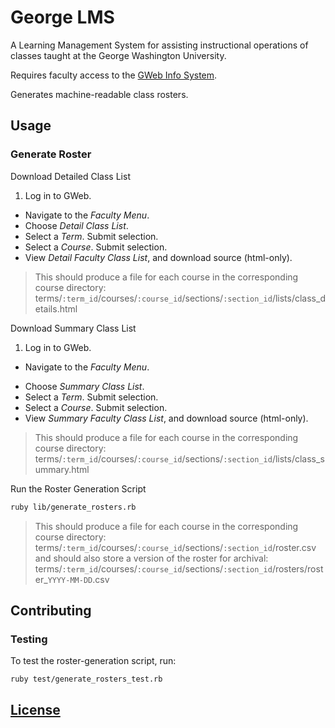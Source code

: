 # George LMS

A Learning Management System
 for assisting instructional operations
 of classes taught at the George Washington University.

Requires faculty access to the [GWeb Info System](https://banweb.gwu.edu).

Generates machine-readable class rosters.

## Usage

### Generate Roster

Download Detailed Class List

 1. Log in to GWeb.
 * Navigate to the *Faculty Menu*.
 * Choose *Detail Class List*.
 * Select a *Term*. Submit selection.
 * Select a *Course*. Submit selection.
 * View *Detail Faculty Class List*, and download source (html-only).

> This should produce a file for each course in the corresponding course directory: terms/`:term_id`/courses/`:course_id`/sections/`:section_id`/lists/class_details.html

Download Summary Class List

 1. Log in to GWeb.
 * Navigate to the *Faculty Menu*.
 + Choose *Summary Class List*.
 + Select a *Term*. Submit selection.
 + Select a *Course*. Submit selection.
 + View *Summary Faculty Class List*, and download source (html-only).

> This should produce a file for each course in the corresponding course directory: terms/`:term_id`/courses/`:course_id`/sections/`:section_id`/lists/class_summary.html

Run the Roster Generation Script

```` sh
ruby lib/generate_rosters.rb
````

> This should produce a file for each course in the corresponding course directory: terms/`:term_id`/courses/`:course_id`/sections/`:section_id`/roster.csv and should also store a version of the roster for archival: terms/`:term_id`/courses/`:course_id`/sections/`:section_id`/rosters/roster_`YYYY-MM-DD`.csv

## Contributing

### Testing

To test the roster-generation script, run:

```` sh
ruby test/generate_rosters_test.rb
````

## [License](LICENSE)

